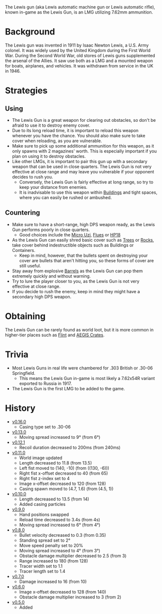The Lewis gun (aka Lewis automatic machine gun or Lewis automatic rifle), known in-game as the Lewis Gun, is an LMG utilizing 7.62mm ammunition.

# Background

The Lewis gun was invented in 1911 by Isaac Newton Lewis, a U.S. Army colonel. It was widely used by the United Kingdom during the First World War. During the Second World War, old stores of Lewis guns supplemented the arsenal of the Allies. It saw use both as a LMG and a mounted weapon for boats, airplanes, and vehicles. It was withdrawn from service in the UK in 1946.

# Strategies

## Using

- The Lewis Gun is a great weapon for clearing out obstacles, so don't be afraid to use it to destroy enemy cover.
- Due to its long reload time, it is important to reload this weapon whenever you have the chance. You should also make sure to take cover when reloading, as you are vulnerable.
- Make sure to pick up some additional ammunition for this weapon, as it only spawns with 2 magazines' worth. This is especially important if you plan on using it to destroy obstacles.
- Like other LMGs, it is important to pair this gun up with a secondary weapon that can be used in close quarters. The Lewis Gun is not very effective at close range and may leave you vulnerable if your opponent decides to rush you.
  - Conversely, the Lewis Gun is fairly effective at long range, so try to keep your distance from enemies.
  - It is inadvisable to use this weapon within [Buildings](/buildings) and tight spaces, where you can easily be rushed or ambushed.

## Countering

- Make sure to have a short-range, high DPS weapon ready, as the Lewis Gun performs poorly in close quarters.
  - Good choices include the [Micro Uzi](/weapons/guns/micro_uzi), [Flues](/weapons/guns/flues) or [HP18](/weapons/guns/hp18)
- As the Lewis Gun can easily shred basic cover such as [Trees](/obstacles/tree) or [Rocks](/obstacles/rock), take cover behind indestructible objects such as Buildings or Containers.
  - Keep in mind, however, that the bullets spent on destroying your cover are bullets that aren't hitting you, so these forms of cover are still useful.
- Stay away from explosive [Barrels](/obstacles/barrel) as the Lewis Gun can pop them extremely quickly and without warning.
- Try to lure the player closer to you, as the Lewis Gun is not very effective at close range.
- If you decide to rush the enemy, keep in mind they might have a secondary high DPS weapon.

# Obtaining

The Lewis Gun can be rarely found as world loot, but it is more common in higher-tier places such as [Flint](/obstacles/flint_crate) and [AEGIS Crates](/obstacles/aegis_crate).

# Trivia

- Most Lewis Guns in real life were chambered for .303 British or .30-06 Springfield.
  - This means the Lewis Gun in-game is most likely a 7.62x54R variant exported to Russia in 1917.
- The Lewis Gun is the first LMG to be added to the game.

# History

- [v0.16.0](https://github.com/HasangerGames/suroi/releases/tag/v0.16.0)
  - Casing type set to .30-06
- [v0.13.0](https://github.com/HasangerGames/suroi/releases/tag/v0.13.0)
  - Moving spread increased to 9° (from 6°)
- [v0.12.1](https://github.com/HasangerGames/suroi/releases/tag/v0.12.1)
  - Recoil duration decreased to 200ms (from 240ms)
- [v0.11.0](https://github.com/HasangerGames/suroi/releases/tag/v0.11.0)
  - World image updated
  - Length decreased to 11.8 (from 13.5)
  - Left fist moved to (140, -10) (from ((130, -6)))
  - Right fist x-offset decreased to 40 (from 65)
  - Right fist z-index set to 4
  - Image x-offset decreased to 120 (from 128)
  - Casing spawn moved to (4.7, 1.6) (from (4.5, 1))
- [v0.10.0](https://github.com/HasangerGames/suroi/releases/tag/v0.10.0)
  - Length decreased to 13.5 (from 14)
  - Added casing particles
- [v0.9.0](https://github.com/HasangerGames/suroi/releases/tag/v0.9.0)
  - Hand positions swapped
  - Reload time decreased to 3.4s (from 4s)
  - Moving spread increased to 6° (from 4°)
- [v0.8.0](https://github.com/HasangerGames/suroi/releases/tag/v0.8.0)
  - Bullet velocity decreased to 0.3 (from 0.35)
  - Standing spread set to 2°
  - Move speed penalty set to 20%
  - Moving spread increased to 4° (from 3°)
  - Obstacle damage multiplier decreased to 2.5 (from 3)
  - Range increased to 180 (from 128)
  - Tracer width set to 1.1
  - Tracer length set to 1.4
- [v0.7.0](https://github.com/HasangerGames/suroi/releases/tag/v0.7.0)
  - Damage increased to 16 (from 10)
- [v0.6.0](https://github.com/HasangerGames/suroi/releases/tag/v0.6.0)
  - Image x-offset decreased to 128 (from 140)
  - Obstacle damage multiplier increased to 3 (from 2)
- [v0.5.0](https://github.com/HasangerGames/suroi/releases/tag/v0.5.0)
  - Added
